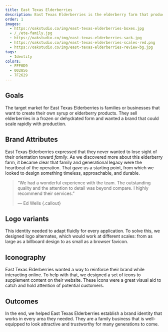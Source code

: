 ```yaml
---
title: East Texas Elderberries
description: East Texas Elderberries is the elderberry farm that produces organically grown products for crafty moms and resourceful businesses who want to buy local and keep their families and customers healthy.
order: 1
images:
  - https://oakstudio.co/img/east-texas-elderberries-boxes.jpg
  - /_/ete-family.jpg
  - https://oakstudio.co/img/east-texas-elderberries-sack.jpg
  - https://oakstudio.co/img/east-texas-elderberries-scales-red.png
  - https://oakstudio.co/img/east-texas-elderberries-review-bg.jpg
tags:
  - Identity
colors:
  - FFF0D9
  - 002856
  - 7F2629
---
```


## Goals

The target market for East Texas Elderberries is families or businesses that want to create their own syrup or elderberry products. They sell elderberries in a frozen or dehydrated form and wanted a brand that could scale rapidly with production.

## Brand Attributes

East Texas Elderberries expressed that they never wanted to lose sight of their orientation toward *family*. As we discovered more about this elderberry farm, it became clear that family and generational legacy were the heartbeat of the operation. That gave us a starting point, from which we looked to design something timeless, approachable, and durable.

> &ldquo;We had a wonderful experience with the team. The outstanding quality and the attention to detail was beyond compare. I highly recommend their services.&rdquo;
> 
> &mdash; Ed Wells
{.callout}

## Logo variants

This identity needed to adapt fluidly for every application. To solve this, we designed logo alternates, which would work at different scales: from as large as a billboard design to as small as a browser favicon.

## Iconography

East Texas Elderberries wanted a way to reinforce their brand while interacting online. To help with that, we designed a set of icons to supplement content on their website. These icons were a great visual aid to catch and hold attention of potential customers.

## Outcomes

In the end, we helped East Texas Elderberries establish a brand identity that works in every area they needed. They are a family business that is well-equipped to look attractive and trustworthy for many generations to come.